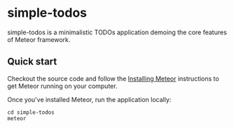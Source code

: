 # simple-todos

simple-todos is a minimalistic TODOs application demoing the core features of Meteor framework.

## Quick start

Checkout the source code and follow the [Installing Meteor](https://www.meteor.com/install) instructions to get Meteor running on your computer.

Once you've installed Meteor, run the application locally:

```
cd simple-todos
meteor
```